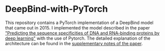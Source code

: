 # DeepBind-with-PyTorch

This repository contains a PyTorch implementation of a DeepBind model that came out in 2015. I implemented the model described in the paper ["Predicting the sequence specificities of DNA and RNA-binding proteins by deep learning"](https://www.nature.com/articles/nbt.3300) with the use of Pytorch. The detailed explanation of the architecture can be found in the [supplementary notes of the paper](https://media.nature.com/original/nature-assets/nbt/journal/v33/n8/extref/nbt.3300-S2.pdf).

